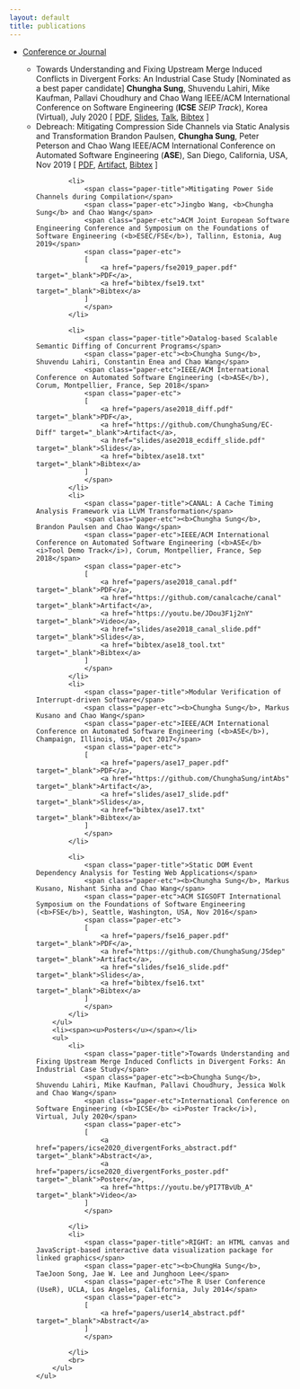 ```yaml
---
layout: default
title: publications
---
```

<div class="chungha-pub">
    <ul>
    <li>
    <span><u>Conference or Journal</u></span>
    </li>
        <ul>
            <li>
                <span class="paper-title">Towards Understanding and Fixing Upstream Merge Induced Conflicts in Divergent Forks: An Industrial Case Study</span>
                <span class="paper-etc">[Nominated as a best paper candidate]</span>
                <span class="paper-etc"><b>Chungha Sung</b>, Shuvendu Lahiri, Mike Kaufman, Pallavi Choudhury and Chao Wang</span>
                <span class="paper-etc">IEEE/ACM International Conference on Software Engineering (<b>ICSE</b> <i>SEIP Track</i>), Korea (Virtual), July 2020</span>
                <span class="paper-etc">
                [
                    <a href="papers/icse-seip_2020.pdf" target="_blank">PDF</a>,
                    <a href="slides/icse2020_divergentForks_slide.pptx" target="_blank">Slides</a>,
                    <a href="https://youtu.be/CoGL3it_ZSE" target="_blank">Talk</a>,
                    <a href="bibtex/icse-seip20.txt" target="_blank">Bibtex</a>
                ]
                </span>
            </li>
            <li>
                <span class="paper-title">Debreach: Mitigating Compression Side Channels via Static Analysis and Transformation</span>
                <span class="paper-etc">Brandon Paulsen, <b>Chungha Sung</b>, Peter Peterson and Chao Wang</span>
                <span class="paper-etc">IEEE/ACM International Conference on Automated Software Engineering (<b>ASE</b>), San Diego, California, USA, Nov 2019</span>
                <span class="paper-etc">
                [
                    <a href="papers/ase2019_debreach.pdf" target="_blank">PDF</a>,
                    <a href="https://drive.google.com/drive/folders/1kT_Xvn9q0G5Dm_dC2eF-lF1brSal_obU?usp=sharing" target="_blank">Artifact</a>,
                    <a href="bibtex/ase19.txt" target="_blank">Bibtex</a>
                ]
                </span>
            </li>

            <li>
                <span class="paper-title">Mitigating Power Side Channels during Compilation</span>
                <span class="paper-etc">Jingbo Wang, <b>Chungha Sung</b> and Chao Wang</span>
                <span class="paper-etc">ACM Joint European Software Engineering Conference and Symposium on the Foundations of Software Engineering (<b>ESEC/FSE</b>), Tallinn, Estonia, Aug 2019</span>
                <span class="paper-etc">
                [
                    <a href="papers/fse2019_paper.pdf" target="_blank">PDF</a>,
                    <a href="bibtex/fse19.txt" target="_blank">Bibtex</a>
                ]
                </span>
            </li>

            <li>
                <span class="paper-title">Datalog-based Scalable Semantic Diffing of Concurrent Programs</span>
                <span class="paper-etc"><b>Chungha Sung</b>, Shuvendu Lahiri, Constantin Enea and Chao Wang</span>
                <span class="paper-etc">IEEE/ACM International Conference on Automated Software Engineering (<b>ASE</b>), Corum, Montpellier, France, Sep 2018</span>
                <span class="paper-etc">
                [
                    <a href="papers/ase2018_diff.pdf" target="_blank">PDF</a>,
                    <a href="https://github.com/ChunghaSung/EC-Diff" target="_blank">Artifact</a>, 
                    <a href="slides/ase2018_ecdiff_slide.pdf" target="_blank">Slides</a>,
                    <a href="bibtex/ase18.txt" target="_blank">Bibtex</a>
                ]
                </span>
            </li>
            <li>
                <span class="paper-title">CANAL: A Cache Timing Analysis Framework via LLVM Transformation</span>
                <span class="paper-etc"><b>Chungha Sung</b>, Brandon Paulsen and Chao Wang</span>
                <span class="paper-etc">IEEE/ACM International Conference on Automated Software Engineering (<b>ASE</b> <i>Tool Demo Track</i>), Corum, Montpellier, France, Sep 2018</span>
                <span class="paper-etc">
                [
                    <a href="papers/ase2018_canal.pdf" target="_blank">PDF</a>, 
                    <a href="https://github.com/canalcache/canal" target="_blank">Artifact</a>, 
                    <a href="https://youtu.be/JDou3F1j2nY" target="_blank">Video</a>, 
                    <a href="slides/ase2018_canal_slide.pdf" target="_blank">Slides</a>,
                    <a href="bibtex/ase18_tool.txt" target="_blank">Bibtex</a>
                ]
                </span>
            </li>
            <li>
                <span class="paper-title">Modular Verification of Interrupt-driven Software</span>
                <span class="paper-etc"><b>Chungha Sung</b>, Markus Kusano and Chao Wang</span>
                <span class="paper-etc">IEEE/ACM International Conference on Automated Software Engineering (<b>ASE</b>), Champaign, Illinois, USA, Oct 2017</span>
                <span class="paper-etc">
                [
                    <a href="papers/ase17_paper.pdf" target="_blank">PDF</a>, 
                    <a href="https://github.com/ChunghaSung/intAbs" target="_blank">Artifact</a>,
                    <a href="slides/ase17_slide.pdf" target="_blank">Slides</a>,
                    <a href="bibtex/ase17.txt" target="_blank">Bibtex</a>
                ]
                </span>
            </li>

            <li>
                <span class="paper-title">Static DOM Event Dependency Analysis for Testing Web Applications</span>
                <span class="paper-etc"><b>Chungha Sung</b>, Markus Kusano, Nishant Sinha and Chao Wang</span>
                <span class="paper-etc">ACM SIGSOFT International Symposium on the Foundations of Software Engineering (<b>FSE</b>), Seattle, Washington, USA, Nov 2016</span>
                <span class="paper-etc">
                [
                    <a href="papers/fse16_paper.pdf" target="_blank">PDF</a>, 
                    <a href="https://github.com/ChunghaSung/JSdep" target="_blank">Artifact</a>,
                    <a href="slides/fse16_slide.pdf" target="_blank">Slides</a>,
                    <a href="bibtex/fse16.txt" target="_blank">Bibtex</a>
                ]
                </span>
            </li>
        </ul>
        <li><span><u>Posters</u></span></li>
        <ul>
            <li>
                <span class="paper-title">Towards Understanding and Fixing Upstream Merge Induced Conflicts in Divergent Forks: An Industrial Case Study</span>
                <span class="paper-etc"><b>Chungha Sung</b>, Shuvendu Lahiri, Mike Kaufman, Pallavi Choudhury, Jessica Wolk and Chao Wang</span>
                <span class="paper-etc">International Conference on Software Engineering (<b>ICSE</b> <i>Poster Track</i>), Virtual, July 2020</span>
                <span class="paper-etc">
                [
                    <a href="papers/icse2020_divergentForks_abstract.pdf" target="_blank">Abstract</a>,
                    <a href="papers/icse2020_divergentForks_poster.pdf" target="_blank">Poster</a>,
                    <a href="https://youtu.be/yPI7TBvUb_A" target="_blank">Video</a>
                ]
                </span>

            </li>
            <li>
                <span class="paper-title">RIGHT: an HTML canvas and JavaScript-based interactive data visualization package for linked graphics</span>
                <span class="paper-etc"><b>ChungHa Sung</b>, TaeJoon Song, Jae W. Lee and Junghoon Lee</span>
                <span class="paper-etc">The R User Conference (UseR), UCLA, Los Angeles, California, July 2014</span>
                <span class="paper-etc">
                [
                    <a href="papers/user14_abstract.pdf" target="_blank">Abstract</a>
                ]
                </span>

            </li>
            <br>
        </ul>
    </ul>
</div>

